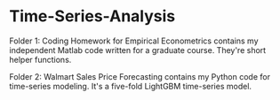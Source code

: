 # Time-Series-Analysis
Folder 1: Coding Homework for Empirical Econometrics contains my independent Matlab code written for a graduate course. They're short helper functions.

Folder 2: Walmart Sales Price Forecasting contains my Python code for time-series modeling. It's a five-fold LightGBM time-series model.
